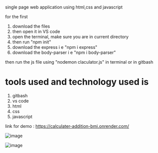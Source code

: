 single page web application using html,css and javascript


for the first
1. download the files 
2. then open it in VS code
3. open the terminal, make sure you are in current directory
4. then run "npm init" 
5. download the express i e "npm i express"
6. download the body-parser i e "npm i body-parser"

then run the js file using "nodemon claculator.js" in terminal or in gitbash

# tools used and technology used is
1. gitbash
2. vs code
3. html
4. css
5. javascript


link for demo : https://calculater-addition-bmi.onrender.com/


![image](https://github.com/virupaksha-b-m/Single-page-application/assets/91652877/aa816fd1-6bac-481f-8031-8475c1a10144)

![image](https://github.com/virupaksha-b-m/Single-page-application/assets/91652877/cde054b4-e768-4fa1-8cd1-1b38cfda68e0)

